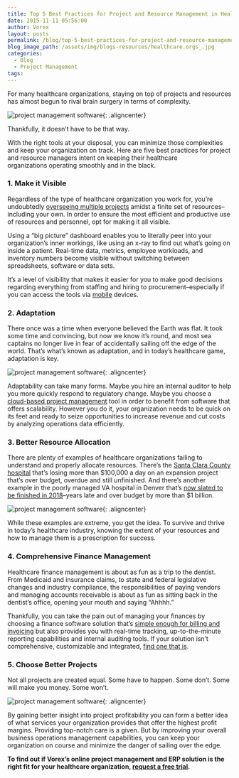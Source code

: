 ```yaml
---
title: Top 5 Best Practices for Project and Resource Management in Healthcare Orgs
date: 2015-11-11 05:56:00
author: Vorex
layout: posts
permalink: /blog/top-5-best-practices-for-project-and-resource-management-in-healthcare-orgs/
blog_image_path: /assets/img/blogs-resources/healthcare.orgs_.jpg
categories:
  - Blog
  - Project Management
tags:  
---
```



For many healthcare organizations, staying on top of projects and resources has almost begun to rival brain surgery in terms of complexity.<!--more-->

![project management software](https://media.giphy.com/media/ByTXInkbCJ0Vq/giphy.gif){: .aligncenter}

Thankfully, it doesn’t have to be that way.

With the right tools at your disposal, you can minimize those complexities and keep your organization on track. Here are five best practices for project and resource managers intent on keeping their healthcare organizations operating smoothly and in the black.

### 1. Make it Visible

Regardless of the type of healthcare organization you work for, you’re undoubtedly [overseeing multiple projects](http://www.vorex.com/supercharging-business-insights-with-online-project-management-erp/#more-1508) amidst a finite set of resources–including your own. In order to ensure the most efficient and productive use of resources and personnel, opt for making it all visible.

Using a “big picture” dashboard enables you to literally peer into your organization’s inner workings, like using an x-ray to find out what’s going on inside a patient. Real-time data, metrics, employee workloads, and inventory numbers become visible without switching between spreadsheets, software or data sets.

It’s a level of visibility that makes it easier for you to make good decisions regarding everything from staffing and hiring to procurement–especially if you can access the tools via [mobile](http://www.vorex.com/media/vorex-launches-mobile-app-for-its-business-management-platform-improving-productivity-anywhere-any-time/) devices.

### 2. Adaptation

There once was a time when everyone believed the Earth was flat. It took some time and convincing, but now we know it’s round, and most sea captains no longer live in fear of accidentally sailing off the edge of the world. That’s what’s known as adaptation, and in today’s healthcare game, adaptation is key.

![project management software](https://media.giphy.com/media/rVz1J8spLtUtO/giphy.gif){: .aligncenter}

Adaptability can take many forms. Maybe you hire an internal auditor to help you more quickly respond to regulatory change. Maybe you choose a [cloud-based project management](http://www.vorex.com/product/online-project-management/) tool in order to benefit from software that offers scalability. However you do it, your organization needs to be quick on its feet and ready to seize opportunities to increase revenue and cut costs by analyzing operations data efficiently.

### 3. Better Resource Allocation

There are plenty of examples of healthcare organizations failing to understand and properly allocate resources. There’s the [Santa Clara County hospital](http://www.nbcbayarea.com/news/local/Santa-Clara-Valley-Medical-Center-Turner-Construction-323284481.html) that’s losing more than $100,000 a day on an expansion project that’s over budget, overdue and still unfinished. And there’s another example in the poorly managed VA hospital in Denver that’s [now slated to be finished in 2018](http://www.stripes.com/news/veterans/final-contract-awarded-to-finish-over-budget-denver-area-va-hospital-by-2018-1.376235)–years late and over budget by more than $1 billion.

![project management software](https://media.giphy.com/media/nXU1FF5HS2eFG/giphy.gif){: .aligncenter}

While these examples are extreme, you get the idea. To survive and thrive in today’s healthcare industry, knowing the extent of your resources and how to manage them is a prescription for success.

### 4. Comprehensive Finance Management

Healthcare finance management is about as fun as a trip to the dentist. From Medicaid and insurance claims, to state and federal legislative changes and industry compliance, the responsibilities of paying vendors and managing accounts receivable is about as fun as sitting back in the dentist’s office, opening your mouth and saying “Ahhhh.”

Thankfully, you can take the pain out of managing your finances by choosing a finance software solution that’s [simple enough for billing and invoicing](http://www.vorex.com/why-invoicing-a-client-is-a-headache-and-how-to-solve-it/#more-1558) but also provides you with real-time tracking, up-to-the-minute reporting capabilities and internal auditing tools. If your solution isn’t comprehensive, customizable and integrated, [find one that is](http://www.vorex.com/product/billing-invoicing-tracking/).

### 5. Choose Better Projects

Not all projects are created equal. Some have to happen. Some don’t. Some will make you money. Some won’t.

![project management software](https://media.giphy.com/media/AZxuqrCydM2Ri/giphy.gif){: .aligncenter}

By gaining better insight into project profitability you can form a better idea of what services your organization provides that offer the highest profit margins. Providing top-notch care is a given. But by improving your overall business operations management capabilities, you can keep your organization on course and minimize the danger of sailing over the edge.

**To find out if Vorex’s online project management and ERP solution is the right fit for your healthcare organization, [request a free trial](http://www.vorex.com/free-trial/).**
